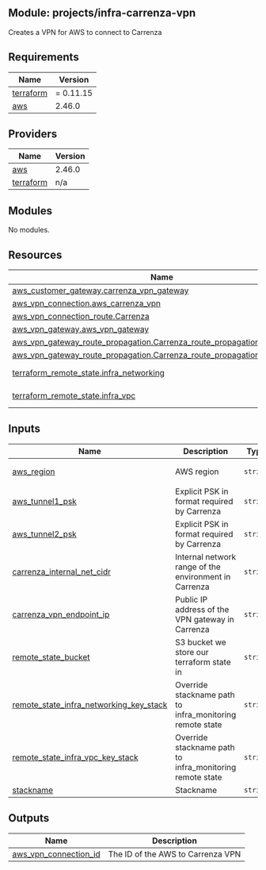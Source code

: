 ## Module: projects/infra-carrenza-vpn

Creates a VPN for AWS to connect to Carrenza

## Requirements

| Name | Version |
|------|---------|
| <a name="requirement_terraform"></a> [terraform](#requirement\_terraform) | = 0.11.15 |
| <a name="requirement_aws"></a> [aws](#requirement\_aws) | 2.46.0 |

## Providers

| Name | Version |
|------|---------|
| <a name="provider_aws"></a> [aws](#provider\_aws) | 2.46.0 |
| <a name="provider_terraform"></a> [terraform](#provider\_terraform) | n/a |

## Modules

No modules.

## Resources

| Name | Type |
|------|------|
| [aws_customer_gateway.carrenza_vpn_gateway](https://registry.terraform.io/providers/hashicorp/aws/2.46.0/docs/resources/customer_gateway) | resource |
| [aws_vpn_connection.aws_carrenza_vpn](https://registry.terraform.io/providers/hashicorp/aws/2.46.0/docs/resources/vpn_connection) | resource |
| [aws_vpn_connection_route.Carrenza](https://registry.terraform.io/providers/hashicorp/aws/2.46.0/docs/resources/vpn_connection_route) | resource |
| [aws_vpn_gateway.aws_vpn_gateway](https://registry.terraform.io/providers/hashicorp/aws/2.46.0/docs/resources/vpn_gateway) | resource |
| [aws_vpn_gateway_route_propagation.Carrenza_route_propagation](https://registry.terraform.io/providers/hashicorp/aws/2.46.0/docs/resources/vpn_gateway_route_propagation) | resource |
| [aws_vpn_gateway_route_propagation.Carrenza_route_propagation_reserved_ips](https://registry.terraform.io/providers/hashicorp/aws/2.46.0/docs/resources/vpn_gateway_route_propagation) | resource |
| [terraform_remote_state.infra_networking](https://registry.terraform.io/providers/hashicorp/terraform/latest/docs/data-sources/remote_state) | data source |
| [terraform_remote_state.infra_vpc](https://registry.terraform.io/providers/hashicorp/terraform/latest/docs/data-sources/remote_state) | data source |

## Inputs

| Name | Description | Type | Default | Required |
|------|-------------|------|---------|:--------:|
| <a name="input_aws_region"></a> [aws\_region](#input\_aws\_region) | AWS region | `string` | `"eu-west-1"` | no |
| <a name="input_aws_tunnel1_psk"></a> [aws\_tunnel1\_psk](#input\_aws\_tunnel1\_psk) | Explicit PSK in format required by Carrenza | `string` | n/a | yes |
| <a name="input_aws_tunnel2_psk"></a> [aws\_tunnel2\_psk](#input\_aws\_tunnel2\_psk) | Explicit PSK in format required by Carrenza | `string` | n/a | yes |
| <a name="input_carrenza_internal_net_cidr"></a> [carrenza\_internal\_net\_cidr](#input\_carrenza\_internal\_net\_cidr) | Internal network range of the environment in Carrenza | `string` | n/a | yes |
| <a name="input_carrenza_vpn_endpoint_ip"></a> [carrenza\_vpn\_endpoint\_ip](#input\_carrenza\_vpn\_endpoint\_ip) | Public IP address of the VPN gateway in Carrenza | `string` | n/a | yes |
| <a name="input_remote_state_bucket"></a> [remote\_state\_bucket](#input\_remote\_state\_bucket) | S3 bucket we store our terraform state in | `string` | n/a | yes |
| <a name="input_remote_state_infra_networking_key_stack"></a> [remote\_state\_infra\_networking\_key\_stack](#input\_remote\_state\_infra\_networking\_key\_stack) | Override stackname path to infra\_monitoring remote state | `string` | `""` | no |
| <a name="input_remote_state_infra_vpc_key_stack"></a> [remote\_state\_infra\_vpc\_key\_stack](#input\_remote\_state\_infra\_vpc\_key\_stack) | Override stackname path to infra\_monitoring remote state | `string` | `""` | no |
| <a name="input_stackname"></a> [stackname](#input\_stackname) | Stackname | `string` | `""` | no |

## Outputs

| Name | Description |
|------|-------------|
| <a name="output_aws_vpn_connection_id"></a> [aws\_vpn\_connection\_id](#output\_aws\_vpn\_connection\_id) | The ID of the AWS to Carrenza VPN |
